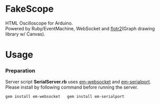 FakeScope
======================
HTML Oscilloscope for Arduino.  
Powered by Ruby/EventMachine, WebSocket and [flotr2](http://www.humblesoftware.com/flotr2/index)(Graph drawing library w/ Canvas).

Usage
===============
### Preparation
Server script **SerialServer.rb** uses [em-websocket](https://github.com/igrigorik/em-websocket) and [em-serialport](https://github.com/railsbob/em-serialport).  
Please install by following command before running the server.

`gem install em-websocket  
gem install em-serialport`


